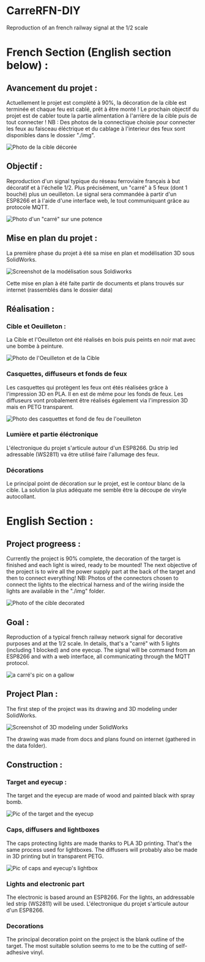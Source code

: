 # CarreRFN-DIY

Reproduction of an french railway signal at the 1/2 scale

# French Section (English section below) :
## Avancement du projet :
Actuellement le projet est complété à 90%, la décoration de la cible est terminée et chaque feu est cablé, prêt à être monté !
Le prochain objectif du projet est de cabler toute la partie alimentation à l'arrière de la cible puis de tout connecter !
NB : Des photos de la connectique choisie pour connecter les feux au faisceau éléctrique et du cablage à l'interieur des feux
sont disponibles dans le dossier "./img".

![Photo de la cible décorée](https://github.com/b84500/CarreRFN-DIY/blob/main/img/cibleWithDeco.jpg)

## Objectif :
Reproduction d'un signal typique du réseau ferroviaire français à but décoratif
et à l'échelle 1/2.
Plus précisément, un "carré" à 5 feux (dont 1 bouché) plus un oeuilleton.
Le signal sera commandée à partir d'un ESP8266 et à l'aide d'une interface web, le tout
communiquant grâce au protocole MQTT.

![Photo d'un "carré" sur une potence](https://github.com/b84500/CarreRFN-DIY/blob/main/img/carrePot.jpg)

## Mise en plan du projet :
La première phase du projet à été sa mise en plan et modélisation 3D sous SolidWorks.

![Screenshot de la modélisation sous Soldiworks](https://github.com/b84500/CarreRFN-DIY/blob/main/img/CarreSLDW.PNG)

Cette mise en plan à été faite partir de documents et plans trouvés sur internet
(rassemblés dans le dossier data)

## Réalisation :
### Cible et Oeuilleton :
La Cible et l'Oeuilleton ont été réalisés en bois puis peints en noir mat avec une bombe à peinture.

![Photo de l'Oeuilleton et de la Cible](https://github.com/b84500/CarreRFN-DIY/blob/main/img/carre&oeuilt.png)

### Casquettes, diffuseurs et fonds de feux
Les casquettes qui protègent les feux ont étés réalisées grâce à l'impression 3D en PLA.
Il en est de même pour les fonds de feux. Les diffuseurs vont probalement être réalisés
également via l'impression 3D mais en PETG transparent.

![Photo des casquettes et fond de feu de l'oeuilleton](https://github.com/b84500/CarreRFN-DIY/blob/main/img/casquettes+fdfOeuilt.png)

### Lumière et partie éléctronique
L'électronique du projet s'articule autour d'un ESP8266. Du strip led adressable (WS2811) va
être utilisé faire l'allumage des feux.

### Décorations
Le principal point de décoration sur le projet, est le contour blanc de la cible. La solution
la plus adéquate me semble être la découpe de vinyle autocollant.

# English Section :
## Project progreess :
Currently the project is 90% complete, the decoration of the target is finished and each light is wired, ready to be mounted!
The next objective of the project is to wire all the power supply part at the back of the target and then to connect everything!
NB: Photos of the connectors chosen to connect the lights to the electrical harness and of the wiring inside the lights
are available in the "./img" folder.

![Photo of the cible decorated](https://github.com/b84500/CarreRFN-DIY/blob/main/img/cibleWithDeco.jpg)

## Goal :
Reproduction of a typical french railway network signal for decorative purposes and at the 1/2 scale.
In details, that's a "carré" with 5 lights (including 1 blocked) and one eyecup.
The signal will be command from an ESP8266 and with a web interface, all communicating through the MQTT protocol.

![a carré's pic on a gallow](https://github.com/b84500/CarreRFN-DIY/blob/main/img/carrePot.jpg)

## Project Plan :
The first step of the project was its drawing and 3D modeling under SolidWorks.

![Screenshot of 3D modeling under SolidWorks](https://github.com/b84500/CarreRFN-DIY/blob/main/img/CarreSLDW.PNG)

The drawing was made from docs and plans found on internet (gathered in the data folder).

## Construction :
### Target and eyecup :
The target and the eyecup are made of wood and painted black with spray bomb.

![Pic of the target and the eyecup](https://github.com/b84500/CarreRFN-DIY/blob/main/img/carre&oeuilt.png)

### Caps, diffusers and lightboxes
The caps protecting lights are made thanks to PLA 3D printing. That's the same process used for lightboxes.
The diffusers will probably also be made in 3D printing but in transparent PETG.

![Pic of caps and eyecup's lightbox](https://github.com/b84500/CarreRFN-DIY/blob/main/img/casquettes+fdfOeuilt.png)

### Lights and electronic part
The electronic is based around an ESP8266. For the lights, an addressable led strip (WS2811) will be used.
L'électronique du projet s'articule autour d'un ESP8266.

### Decorations
The principal decoration point on the project is the blank outline of the target. The most suitable solution seems to me
to be the cutting of self-adhesive vinyl.
